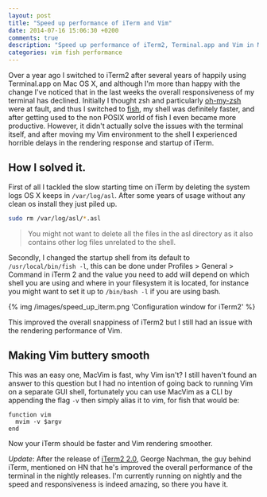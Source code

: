 ```yaml
---
layout: post
title: "Speed up performance of iTerm and Vim"
date: 2014-07-16 15:06:30 +0200
comments: true
description: "Speed up performance of iTerm2, Terminal.app and Vim in Mac OS X"
categories: vim fish performance
---
```


Over a year ago I switched to iTerm2 after several years of happily using Terminal.app on Mac OS X, and although I'm more than happy with the change I've noticed that in the last weeks the overall responsiveness of my terminal has declined. Initially I thought zsh and particularly [oh-my-zsh](https://github.com/robbyrussell/oh-my-zsh) were at fault, and thus I switched to [fish](http://fishshell.com), my shell was definitely faster, and after getting used to the non POSIX world of fish I even became more productive. However, it didn't actually solve the issues with the terminal itself, and after moving my Vim environment to the shell I experienced horrible delays in the rendering response and startup of iTerm.

## How I solved it.

First of all I tackled the slow starting time on iTerm by deleting the system logs OS X keeps in ``/var/log/asl``. After some years of usage without any clean os install they just piled up.

```bash
sudo rm /var/log/asl/*.asl
```

> You might not want to delete all the files in the asl directory as it also contains other log files unrelated to the shell.

<!-- more -->

Secondly, I changed the startup shell from its default to ``/usr/local/bin/fish -l``, this can be done under Profiles > General > Command in iTerm 2 and the value you need to add will depend on which shell you are using and where in your filesystem it is located, for instance you might want to set it up to ``/bin/bash -l`` if you are using bash.

{% img /images/speed_up_iterm.png 'Configuration window for iTerm2' %}

This improved the overall snappiness of iTerm2 but I still had an issue with the rendering performance of Vim.

## Making Vim buttery smooth
This was an easy one, MacVim is fast, why Vim isn't? I still haven't found an answer to this question but I had no intention of going back to running Vim on a separate GUI shell, fortunately you can use MacVim as a CLI by appending the flag ``-v`` then simply alias it to vim, for fish that would be:

```
function vim
  mvim -v $argv
end
```

Now your iTerm should be faster and Vim rendering smoother.

_Update_: After the release of [iTerm2 2.0](http://www.iterm2.com/news.html), George Nachman, the guy behind iTerm, mentioned on HN that he's improved the overall performance of the terminal in the nightly releases. I'm currently running on nightly and the speed and responsiveness is indeed amazing, so there you have it.
